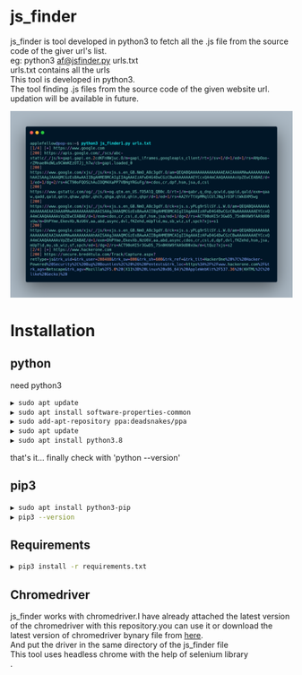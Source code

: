 # js_finder
js_finder is tool developed in python3 to fetch all the .js file from the source code of the giver url's list.<br/>
eg: python3 af@jsfinder.py urls.txt<br/>
urls.txt contains all the urls <br/>
This tool is developed in python3.<br/>
The tool finding .js files from the source code of the given website url.<br/>
updation will be available in future.<br/> 

![](imgs/image.png)

# Installation
python
------
need python3 

```sh
▶ sudo apt update
▶ sudo apt install software-properties-common
▶ sudo add-apt-repository ppa:deadsnakes/ppa
▶ sudo apt update
▶ sudo apt install python3.8
```
that's it... finally check with 'python --version'

pip3
----
```sh
▶ sudo apt install python3-pip
▶ pip3 --version
```
Requirements
------------
```sh
▶ pip3 install -r requirements.txt
```
Chromedriver
------------
js_finder works with chromedriver.I have already attached the latest version of the chromedriver with this repository.you can use it or download the latest version of chromedriver bynary file from [here](https://chromedriver.chromium.org/getting-started).</br>
And put the driver in the same directory of the js_finder file</br>
This tool uses headless chrome with the help of selenium library</br>.
